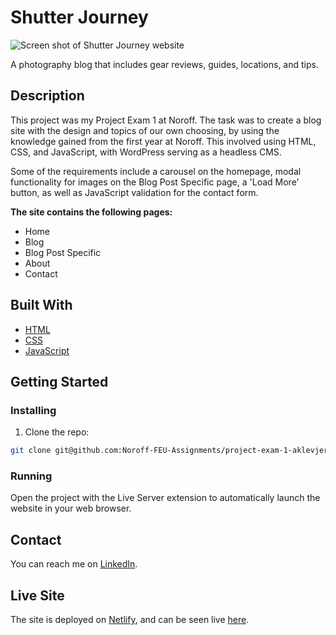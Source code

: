 # Shutter Journey

![Screen shot of Shutter Journey website](https://sinnsykt.net/screenshots/shutter-journey-screen.png)

A photography blog that includes gear reviews, guides, locations, and tips.

## Description

This project was my Project Exam 1 at Noroff. The task was to create a blog site with the design and topics of our own choosing, by using the knowledge gained from the first year at Noroff. This involved using HTML, CSS, and JavaScript, with WordPress serving as a headless CMS.

Some of the requirements include a carousel on the homepage, modal functionality for images on the Blog Post Specific page, a 'Load More' button, as well as JavaScript validation for the contact form.

**The site contains the following pages:**

- Home
- Blog
- Blog Post Specific
- About
- Contact

## Built With

- [HTML](https://developer.mozilla.org/en-US/docs/Web/HTML)
- [CSS](https://developer.mozilla.org/en-US/docs/Web/CSS)
- [JavaScript](https://developer.mozilla.org/en-US/docs/Web/JavaScript)

## Getting Started

### Installing

1. Clone the repo:

```bash
git clone git@github.com:Noroff-FEU-Assignments/project-exam-1-aklevjer.git
```

### Running

Open the project with the Live Server extension to automatically launch the website in your web browser.

## Contact

You can reach me on [LinkedIn](https://www.linkedin.com/in/aklevjer/).

## Live Site

The site is deployed on [Netlify](https://www.netlify.com/), and can be seen live [here](https://shutter-journey.netlify.app/).
